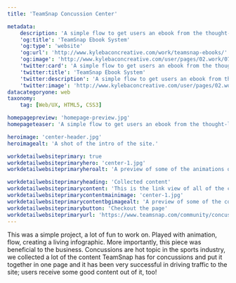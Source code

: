 ```yaml
---
title: 'TeamSnap Concussion Center'

metadata:
    description: 'A simple flow to get users an ebook from the thought-leaders TeamSnap and some nicely designed ebooks.'
    'og:title': 'TeamSnap Ebook System'
    'og:type': 'website'
    'og:url': 'http://www.kylebaconcreative.com/work/teamsnap-ebooks/'
    'og:image': 'http://www.kylebaconcreative.com/user/pages/02.work/07.teamsnap-ebooks/homepage-preview.jpg'
    'twitter:card': 'A simple flow to get users an ebook from the thought-leaders TeamSnap and some nicely designed ebooks.'
    'twitter:title': 'TeamSnap Ebook System'
    'twitter:description': 'A simple flow to get users an ebook from the thought-leaders TeamSnap and some nicely designed ebooks.'
    'twitter:image': 'http://www.kylebaconcreative.com/user/pages/02.work/07.teamsnap-ebooks/homepage-preview.jpg'
datacategoryone: web
taxonomy:
    tag: [Web/UX, HTML5, CSS3]

homepagepreview: 'homepage-preview.jpg'
homepageteaser: 'A simple flow to get users an ebook from the thought-leaders TeamSnap and some nicely designed ebooks.'

heroimage: 'center-header.jpg'
heroimagealt: 'A shot of the intro of the site.'

workdetailwebsiteprimary: true
workdetailwebsiteprimaryhero: 'center-1.jpg'
workdetailwebsiteprimaryheroalt: 'A preview of some of the animations on the page.'

workdetailwebsiteprimaryheading: 'Collected content'
workdetailwebsiteprimarycontent: 'This is the link view of all of the content that was collected together to be presented to the user.'
workdetailwebsiteprimarycontentmainimage: 'center-1.jpg'
workdetailwebsiteprimarycontentbgimagealt: 'A preview of some of the content.'
workdetailwebsiteprimarybutton: 'Checkout the page'
workdetailwebsiteprimaryurl: 'https://www.teamsnap.com/community/concussion-center'
---
```

This was a simple project, a lot of fun to work on. Played with animation, flow, creating a living infographic. More importantly, this piece was beneficial to the business. Concussions are hot topic in the sports industry, we collected a lot of the content TeamSnap has for concussions and put it together in one page and it has been very successful in driving traffic to the site; users receive some good content out of it, too!
